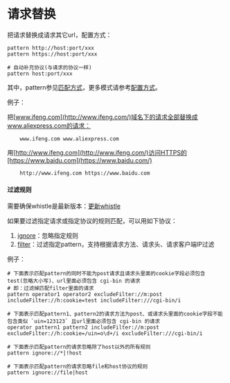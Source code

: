 # 请求替换

把请求替换成请求其它url，配置方式：

	pattern http://host:port/xxx
	pattern https://host:port/xxx

	# 自动补充协议(与请求的协议一样)
	pattern host:port/xxx

其中，pattern参见[匹配方式](../../pattern.html)，更多模式请参考[配置方式](../../mode.html)。

例子：

把[www.ifeng.com](http://www.ifeng.com/)域名下的请求全部替换成www.aliexpress.com的请求：

		www.ifeng.com www.aliexpress.com

用[http://www.ifeng.com](http://www.ifeng.com/)访问HTTPS的[https://www.baidu.com](https://www.baidu.com/)

		http://www.ifeng.com https://www.baidu.com

#### 过滤规则
需要确保whistle是最新版本：[更新whistle](../../update.html)

如果要过滤指定请求或指定协议的规则匹配，可以用如下协议：

1. [ignore](../ignore.html)：忽略指定规则
2. [filter](../filter.html)：过滤指定pattern，支持根据请求方法、请求头、请求客户端IP过滤

例子：

```
# 下面表示匹配pattern的同时不能为post请求且请求头里面的cookie字段必须包含test(忽略大小写)、url里面必须包含 cgi-bin 的请求
# 即：过滤掉匹配filter里面的请求
pattern operator1 operator2 excludeFilter://m:post includeFilter://h:cookie=test includeFilter:///cgi-bin/i

# 下面表示匹配pattern1、pattern2的请求方法为post、或请求头里面的cookie字段不能包含类似 `uin=123123` 且url里面必须包含 cgi-bin 的请求
operator pattern1 pattern2 includeFilter://m:post excludeFilter://h:cookie=/uin=o\d+/i excludeFilter:///cgi-bin/i

# 下面表示匹配pattern的请求忽略除了host以外的所有规则
pattern ignore://*|!host

# 下面表示匹配pattern的请求忽略file和host协议的规则
pattern ignore://file|host
```
